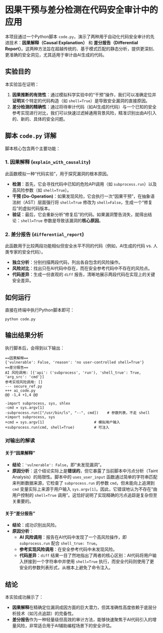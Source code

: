# 因果干预与差分检测在代码安全审计中的应用

本项目通过一个Python脚本 `code.py`，演示了两种用于自动化代码安全审计的先进技术：**因果解释（Causal Explanation）** 和 **差分报告（Differential Report）**。这两种方法旨在超越传统的、基于模式匹配的静态分析，提供更深刻、更准确的安全洞见，尤其适用于审计由AI生成的代码。

## 实验目的

本实验旨在证明：
1.  **因果推断的有效性**：通过模拟科学实验中的“干预”操作，我们可以准确定位并**证明**某个特定的代码构造（如 `shell=True`）是导致安全漏洞的直接原因。
2.  **差分检测的精确性**：通过将待审计代码（如AI生成的代码）与一个已知的安全参考实现进行对比，我们可以快速过滤掉通用背景风险，精准识别出由AI引入的、新的、具体的安全问题。

## 脚本 `code.py` 详解

脚本核心包含两个主要功能：

### 1. 因果解释 (`explain_with_causality`)
此函数模拟一种“代码实验”，用于探究漏洞的根本原因。
- **检测**：首先，它会寻找代码中已知的危险API调用（如 `subprocess.run`）以及高风险参数（如 `shell=True`）。
- **干预 (Do-Operation)**：如果发现风险，它会执行一次“因果干预”，在抽象语法树（AST）层面强行将 `shell=True` 修改为 `shell=False`，生成一个“修复后”的虚拟代码版本。
- **验证**：最后，它会重新分析“修复后”的代码。如果漏洞警告消失，就得出结论：`shell=True` 参数是导致该漏洞的**核心原因**。

### 2. 差分报告 (`differential_report`)
此函数用于比较两段功能相似但安全水平不同的代码（例如，AI生成的代码 vs. 人类专家的安全代码）。
- **独立分析**：分别扫描两段代码，列出各自包含的风险操作。
- **风险对比**：找出只在AI代码中存在，而在安全参考代码中不存在的风险点。
- **代码差异**：生成一份直观的 `diff` 报告，清晰地展示两段代码在实现上的关键安全差异。

## 如何运行

直接在终端中执行Python脚本即可：
```shell
python code.py
```

## 输出结果分析

执行脚本后，会得到以下输出：

```
==因果解释==
{'vulnerable': False, 'reason': 'no user-controlled shell=True'}
==差分报告==
AI 风险调用: [{'api': ('subprocess', 'run'), 'shell_true': True, 'arg_src': 'cmd'}]
参考实现风险调用: []
--- secure_ref.py
+++ ai_code.py
@@ -1,4 +1,4 @@

-import subprocess, sys, shlex
-cmd = sys.argv[1]
-subprocess.run(["/usr/bin/ls", "--", cmd])    # 参数列表，不走 shell
+import subprocess, sys
+cmd = sys.argv[1]                       # 模拟用户输入
+subprocess.run(cmd, shell=True)         # 可注入
```

### 对输出的解读

#### 关于“因果解释”
- **结论**：`'vulnerable': False`，即“未发现漏洞”。
- **原因分析**：这个结论实际上是**错误的**，但它暴露了当前脚本中污点分析（Taint Analysis）的局限性。脚本中的 `uses_user_input` 函数通过简单的字符串匹配来判断数据来源，它检查了 `subprocess.run` 的参数 `cmd`，但未能向上追溯到 `cmd` 变量实际上来源于用户输入 `sys.argv[1]`。因此，它错误地认为不存在“由用户控制的 `shell=True` 调用”。这恰好说明了实现精确的污点追踪是复杂但至关重要的。

#### 关于“差分报告”
- **结论**：成功识别出风险。
- **原因分析**：
    - **AI 风险调用**：报告在AI代码中发现了一个高风险操作，即 `subprocess.run` 配合 `shell_true: True`。
    - **参考实现风险调用**：在安全参考代码中未发现风险。
    - **代码差异**：`diff` 结果一目了然地指出了两者的核心区别：AI代码将用户输入拼接到一个字符串中并使用 `shell=True` 执行，而安全代码则使用了更安全的参数列表形式，从根本上避免了命令注入。

## 结论

本实验成功展示了：
- **因果解释**在精确定位漏洞成因方面的巨大潜力，但其准确性高度依赖于底层分析技术（如污点追踪）的完备性。
- **差分报告**作为一种轻量级但高效的审计方法，能够快速聚焦于AI代码引入的增量风险，非常适合用于AI辅助编程场景下的安全评估。

